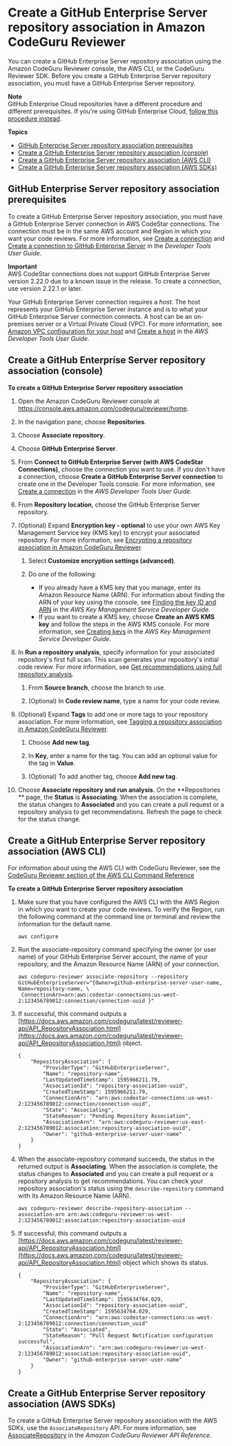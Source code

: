 # Create a GitHub Enterprise Server repository association in Amazon CodeGuru Reviewer<a name="create-github-enterprise-association"></a>

You can create a GitHub Enterprise Server repository association using the Amazon CodeGuru Reviewer console, the AWS CLI, or the CodeGuru Reviewer SDK\. Before you create a GitHub Enterprise Server repository association, you must have a GitHub Enterprise Server repository\. 

**Note**  
GitHub Enterprise Cloud repositories have a different procedure and different prerequisites\. If you're using GitHub Enterprise Cloud, [follow this procedure instead](https://docs.aws.amazon.com/codeguru/latest/reviewer-ug/create-github-association.html)\. 

**Topics**
+ [GitHub Enterprise Server repository association prerequisites](#create-github-enterprise-association-requirements)
+ [Create a GitHub Enterprise Server repository association \(console\)](#create-github-enterprise-association-console)
+ [Create a GitHub Enterprise Server repository association \(AWS CLI\)](#create-github-enterprise-association-cli)
+ [Create a GitHub Enterprise Server repository association \(AWS SDKs\)](#create-github-enterprise-server-association-sdk)

## GitHub Enterprise Server repository association prerequisites<a name="create-github-enterprise-association-requirements"></a>

To create a GitHub Enterprise Server repository association, you must have a GitHub Enterprise Server connection in AWS CodeStar connections\. The connection must be in the same AWS account and Region in which you want your code reviews\. For more information, see [Create a connection](https://docs.aws.amazon.com/dtconsole/latest/userguide/connections-create.html) and [Create a connection to GitHub Enterprise Server](https://docs.aws.amazon.com/dtconsole/latest/userguide/connections-create-gheserver.html) in the *Developer Tools User Guide*\. 

**Important**  
 AWS CodeStar connections does not support GitHub Enterprise Server version 2\.22\.0 due to a known issue in the release\. To create a connection, use version 2\.22\.1 or later\. 

Your GitHub Enterprise Server connection requires a *host*\. The host represents your GitHub Enterprise Server instance and is to what your GitHub Enterprise Server connection connects\. A host can be an on\-premises server or a Virtual Private Cloud \(VPC\)\. For more information, see [Amazon VPC configuration for your host](https://docs.aws.amazon.com/dtconsole/latest/userguide/connections-create-gheserver-console.html#connections-create-gheserver-prereq) and [Create a host](https://docs.aws.amazon.com/dtconsole/latest/userguide/connections-host-create.html) in the *AWS Developer Tools User Guide*\. 

## Create a GitHub Enterprise Server repository association \(console\)<a name="create-github-enterprise-association-console"></a>

**To create a GitHub Enterprise Server repository association**

1. Open the Amazon CodeGuru Reviewer console at [https://console\.aws\.amazon\.com/codeguru/reviewer/home](https://console.aws.amazon.com/codeguru/reviewer/home)\.

1. In the navigation pane, choose **Repositories**\. 

1. Choose **Associate repository**\. 

1. Choose **GitHub Enterprise Server**\. 

1. From **Connect to GitHub Enterprise Server \(with AWS CodeStar Connections\)**, choose the connection you want to use\. If you don't have a connection, choose **Create a GitHub Enterprise Server connection** to create one in the Developer Tools console\. For more information, see [Create a connection](https://docs.aws.amazon.com/dtconsole/latest/userguide/connections-create.html) in the *AWS Developer Tools User Guide*\. 

1. From **Repository location**, choose the GitHub Enterprise Server repository\.

1. \(Optional\) Expand **Encryption key \- optional** to use your own AWS Key Management Service key \(KMS key\) to encrypt your associated repository\. For more information, see [Encrypting a repository association in Amazon CodeGuru Reviewer](encrypt-repository-association.md)\.

   1. Select **Customize encryption settings \(advanced\)**\.

   1. Do one of the following: 
      + If you already have a KMS key that you manage, enter its Amazon Resource Name \(ARN\)\. For information about finding the ARN of your key using the console, see [Finding the key ID and ARN](https://docs.aws.amazon.com/kms/latest/developerguide/find-cmk-id-arn.html) in the *AWS Key Management Service Developer Guide*\.
      + If you want to create a KMS key, choose **Create an AWS KMS key** and follow the steps in the AWS KMS console\. For more information, see [Creating keys](https://docs.aws.amazon.com/kms/latest/developerguide/create-keys.html) in the *AWS Key Management Service Developer Guide*\.

1. In **Run a repository analysis**, specify information for your associated repository's first full scan\. This scan generates your repository's initial code review\. For more information, see [Get recommendations using full repository analysis](create-code-reviews.md#get-repository-scan)\.

   1. From **Source branch**, choose the branch to use\.

   1. \(Optional\) In **Code review name**, type a name for your code review\.

1. \(Optional\) Expand **Tags** to add one or more tags to your repository association\. For more information, see [Tagging a repository association in Amazon CodeGuru Reviewer](tag-repository-association.md)\.

   1. Choose **Add new tag**\.

   1. In **Key**, enter a name for the tag\. You can add an optional value for the tag in **Value**\. 

   1. \(Optional\) To add another tag, choose **Add new tag**\.

1. Choose **Associate repository and run analysis**\. On the **Repositories ** page, the **Status** is **Associating**\. When the association is complete, the status changes to **Associated** and you can create a pull request or a repository analysis to get recommendations\. Refresh the page to check for the status change\. 

## Create a GitHub Enterprise Server repository association \(AWS CLI\)<a name="create-github-enterprise-association-cli"></a>

For information about using the AWS CLI with CodeGuru Reviewer, see the [CodeGuru Reviewer section of the AWS CLI Command Reference](https://docs.aws.amazon.com/cli/latest/reference/codeguru-reviewer/index.html) 

**To create a GitHub Enterprise Server repository association**

1. Make sure that you have configured the AWS CLI with the AWS Region in which you want to create your code reviews\. To verify the Region, run the following command at the command line or terminal and review the information for the default name\. 

   ```
   aws configure
   ```

1. Run the associate\-repository command specifying the owner \(or user name\) of your GitHub Enterprise Server account, the name of your repository, and the Amazon Resource Name \(ARN\) of your connection\. 

   ```
   aws codeguru-reviewer associate-repository --repository GitHubEnterpriseServer="{Owner=github-enterprise-server-user-name, Name=repository-name, \
    ConnectionArn=arn:aws:codestar-connections:us-west-2:123456789012:connection/connection-uuid }"
   ```

1. If successful, this command outputs a [https://docs.aws.amazon.com/codeguru/latest/reviewer-api/API_RepositoryAssociation.html](https://docs.aws.amazon.com/codeguru/latest/reviewer-api/API_RepositoryAssociation.html) object\. 

   ```
   {
       "RepositoryAssociation": {
           "ProviderType": "GitHubEnterpriseServer",
           "Name": "repository-name",
           "LastUpdatedTimeStamp": 1595966211.79,
           "AssociationId": "repository-association-uuid",
           "CreatedTimeStamp": 1595966211.79,
           "ConnectionArn": "arn:aws:codestar-connections:us-west-2:123456789012:connection/connection-uuid",
           "State": "Associating",
           "StateReason": "Pending Repository Association",
           "AssociationArn": "arn:aws:codeguru-reviewer:us-east-2:123456789012:association:repository-association-uuid",
           "Owner": "github-enterprise-server-user-name"
       }
   }
   ```

1. When the associate\-repository command succeeds, the status in the returned output is **Associating**\. When the association is complete, the status changes to **Associated** and you can create a pull request or a repository analysis to get recommendations\. You can check your repository association's status using the `describe-repository` command with its Amazon Resource Name \(ARN\)\. 

   ```
   aws codeguru-reviewer describe-repository-association --association-arn arn:aws:codeguru-reviewer:us-west-2:123456789012:association:repository-association-uuid
   ```

1. If successful, this command outputs a [https://docs.aws.amazon.com/codeguru/latest/reviewer-api/API_RepositoryAssociation.html](https://docs.aws.amazon.com/codeguru/latest/reviewer-api/API_RepositoryAssociation.html) object which shows its status\. 

   ```
   {
       "RepositoryAssociation": {
           "ProviderType": "GitHubEnterpriseServer",
           "Name": "repository-name",
           "LastUpdatedTimeStamp": 1595634764.029,
           "AssociationId": "repository-association-uuid",
           "CreatedTimeStamp": 1595634764.029,
           "ConnectionArn": "arn:aws:codestar-connections:us-west-2:123456789012:connection/connection_uuid"
           "State": "Associated",
           "StateReason": "Pull Request Notification configuration successful",
           "AssociationArn": "arn:aws:codeguru-reviewer:us-west-2:123456789012:association:repository-association-uuid",
           "Owner": "github-enterprise-server-user-name"
       }
   }
   ```

## Create a GitHub Enterprise Server repository association \(AWS SDKs\)<a name="create-github-enterprise-server-association-sdk"></a>

To create a GitHub Enterprise Server repository association with the AWS SDKs, use the `AssociateRepository` API\. For more information, see [AssociateRepository](https://docs.aws.amazon.com/codeguru/latest/reviewer-api/API_AssociateRepository.html) in the *Amazon CodeGuru Reviewer API Reference*\. 